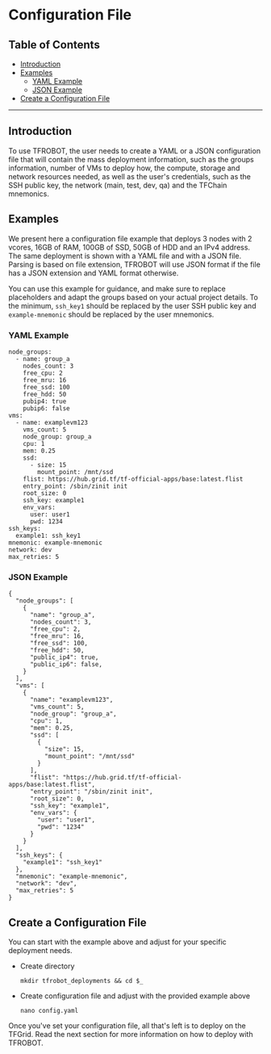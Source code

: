 <h1> Configuration File</h1>

<h2>Table of Contents</h2>

- [Introduction](#introduction)
- [Examples](#examples)
  - [YAML Example](#yaml-example)
  - [JSON Example](#json-example)
- [Create a Configuration File](#create-a-configuration-file)

***

## Introduction

To use TFROBOT, the user needs to create a YAML or a JSON configuration file that will contain the mass deployment information, such as the groups information, number of VMs to deploy how, the compute, storage and network resources needed, as well as the user's credentials, such as the SSH public key, the network (main, test, dev, qa) and the TFChain mnemonics.

## Examples

We present here a configuration file example that deploys 3 nodes with 2 vcores, 16GB of RAM, 100GB of SSD, 50GB of HDD and an IPv4 address. The same deployment is shown with a YAML file and with a JSON file. Parsing is based on file extension, TFROBOT will use JSON format if the file has a JSON extension and YAML format otherwise.

You can use this example for guidance, and make sure to replace placeholders and adapt the groups based on your actual project details. To the minimum, `ssh_key1` should be replaced by the user SSH public key and `example-mnemonic` should be replaced by the user mnemonics.

### YAML Example

```
node_groups:
  - name: group_a
    nodes_count: 3
    free_cpu: 2
    free_mru: 16
    free_ssd: 100
    free_hdd: 50
    pubip4: true
    pubip6: false
vms:
  - name: examplevm123
    vms_count: 5
    node_group: group_a
    cpu: 1
    mem: 0.25
    ssd:
      - size: 15
        mount_point: /mnt/ssd
    flist: https://hub.grid.tf/tf-official-apps/base:latest.flist
    entry_point: /sbin/zinit init
    root_size: 0
    ssh_key: example1
    env_vars:
      user: user1
      pwd: 1234
ssh_keys:
  example1: ssh_key1
mnemonic: example-mnemonic
network: dev
max_retries: 5
```

### JSON Example

```
{
  "node_groups": [
    {
      "name": "group_a",
      "nodes_count": 3,
      "free_cpu": 2,
      "free_mru": 16,
      "free_ssd": 100,
      "free_hdd": 50,
      "public_ip4": true,
      "public_ip6": false,
    }
  ],
  "vms": [
    {
      "name": "examplevm123",
      "vms_count": 5,
      "node_group": "group_a",
      "cpu": 1,
      "mem": 0.25,
      "ssd": [
        {
          "size": 15,
          "mount_point": "/mnt/ssd"
        }
      ],
      "flist": "https://hub.grid.tf/tf-official-apps/base:latest.flist",
      "entry_point": "/sbin/zinit init",
      "root_size": 0,
      "ssh_key": "example1",
      "env_vars": {
        "user": "user1",
        "pwd": "1234"
      }
    }
  ],
  "ssh_keys": {
    "example1": "ssh_key1"
  },
  "mnemonic": "example-mnemonic",
  "network": "dev",
  "max_retries": 5
}
```

## Create a Configuration File

You can start with the example above and adjust for your specific deployment needs.

- Create directory
  ```
  mkdir tfrobot_deployments && cd $_
  ```
- Create configuration file and adjust with the provided example above
  ```
  nano config.yaml
  ```

Once you've set your configuration file, all that's left is to deploy on the TFGrid. Read the next section for more information on how to deploy with TFROBOT.
